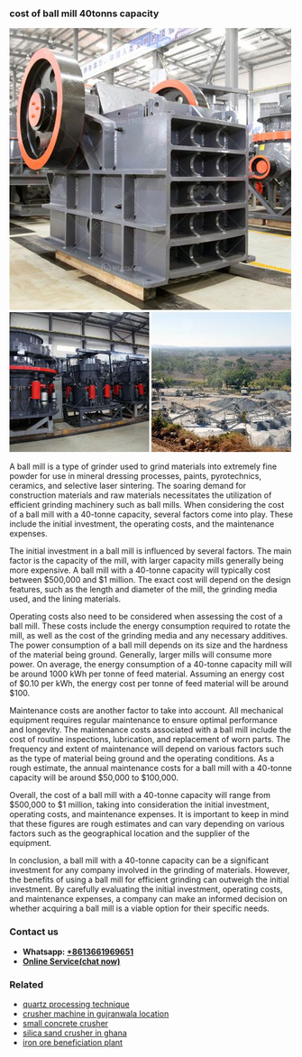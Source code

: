 <h3>cost of ball mill 40tonns capacity</h3><img src='1708309360.jpg' alt=''><p>A ball mill is a type of grinder used to grind materials into extremely fine powder for use in mineral dressing processes, paints, pyrotechnics, ceramics, and selective laser sintering. The soaring demand for construction materials and raw materials necessitates the utilization of efficient grinding machinery such as ball mills. When considering the cost of a ball mill with a 40-tonne capacity, several factors come into play. These include the initial investment, the operating costs, and the maintenance expenses.</p><p>The initial investment in a ball mill is influenced by several factors. The main factor is the capacity of the mill, with larger capacity mills generally being more expensive. A ball mill with a 40-tonne capacity will typically cost between $500,000 and $1 million. The exact cost will depend on the design features, such as the length and diameter of the mill, the grinding media used, and the lining materials.</p><p>Operating costs also need to be considered when assessing the cost of a ball mill. These costs include the energy consumption required to rotate the mill, as well as the cost of the grinding media and any necessary additives. The power consumption of a ball mill depends on its size and the hardness of the material being ground. Generally, larger mills will consume more power. On average, the energy consumption of a 40-tonne capacity mill will be around 1000 kWh per tonne of feed material. Assuming an energy cost of $0.10 per kWh, the energy cost per tonne of feed material will be around $100.</p><p>Maintenance costs are another factor to take into account. All mechanical equipment requires regular maintenance to ensure optimal performance and longevity. The maintenance costs associated with a ball mill include the cost of routine inspections, lubrication, and replacement of worn parts. The frequency and extent of maintenance will depend on various factors such as the type of material being ground and the operating conditions. As a rough estimate, the annual maintenance costs for a ball mill with a 40-tonne capacity will be around $50,000 to $100,000.</p><p>Overall, the cost of a ball mill with a 40-tonne capacity will range from $500,000 to $1 million, taking into consideration the initial investment, operating costs, and maintenance expenses. It is important to keep in mind that these figures are rough estimates and can vary depending on various factors such as the geographical location and the supplier of the equipment.</p><p>In conclusion, a ball mill with a 40-tonne capacity can be a significant investment for any company involved in the grinding of materials. However, the benefits of using a ball mill for efficient grinding can outweigh the initial investment. By carefully evaluating the initial investment, operating costs, and maintenance expenses, a company can make an informed decision on whether acquiring a ball mill is a viable option for their specific needs.</p><h3>Contact us</h3><ul><li><strong>Whatsapp:&nbsp;<a href="https://wa.me/8613661969651">+8613661969651</a></strong></li><li><a href="https://swt.shibang-china.com/?git&amp;zhl&amp;cost of ball mill 40tonns capacity"><strong>Online Service(chat now)</strong></a></li></ul><h3>Related</h3><ul><li><a href='quartz processing technique.md'>quartz processing technique</a></li><li><a href='crusher machine in gujranwala location.md'>crusher machine in gujranwala location</a></li><li><a href='small concrete crusher.md'>small concrete crusher</a></li><li><a href='silica sand crusher in ghana.md'>silica sand crusher in ghana</a></li><li><a href='iron ore beneficiation plant.md'>iron ore beneficiation plant</a></li></ul>